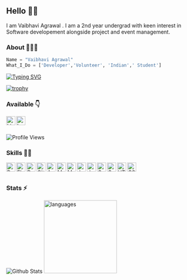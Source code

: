 ## Hello 🙏🏻
I am  Vaibhavi Agrawal . I am a 2nd year undergrad with keen interest in Software developement alongside project and event management.

### About 🙋🏻‍♂️
```python
Name = "Vaibhavi Agrawal"
What_I_Do = ['Developer','Volunteer', 'Indian',' Student']
```

[![Typing SVG](https://readme-typing-svg.herokuapp.com?font=Ubuntu&color=%2336BCF7&vCenter=true&height=35&lines=root%40vaibhavi-AG1337~%23+whoami;%E2%9C%93+Developer;%E2%9C%93+Social+Worker;%E2%9C%93+Event+Manager+;%E2%9C%93+Open+source+Toolmaker+)](https://git.io/typing-svg)

[![trophy](https://github-profile-trophy.vercel.app/?username=vaibhavi-AG1337&theme=onedark&row=1&margin-w=2&margin-h=2)](https://github.com/pphreak-1001)
### Available 👇
<p>
 
  <a href="https://www.linkedin.com/in/vaibhavi-agrawal-ab1a04274">
    <img align="left" alt="Linkedin" width="24px" src="https://cdnlogo.com/logos/l/78/linkedin-icon.svg" />
  </a>
  <a href="https://leetcode.com/vaibhaviAG">
    <img align="left" alt="Leetcode" width="24px" src="https://cdn.iconscout.com/icon/free/png-256/free-leetcode-logo-icon-download-in-svg-png-gif-file-formats--technology-social-media-vol-4-pack-logos-icons-2944960.png" />
  </a>
</p>
</br>
</br>


![Profile Views](https://hits.seeyoufarm.com/api/count/incr/badge.svg?url=https://github.com/vaibhavi-AG1337/&title=Profile%20Views)




### Skills 👨‍💻

<img align="left" alt="Python" width="24px" src="https://cdn.jsdelivr.net/npm/simple-icons@3.2.0/icons/python.svg" />
<img align="left" alt="Flask" width="24px" src="https://cdn.jsdelivr.net/npm/simple-icons@3.2.0/icons/flask.svg" />
<img align="left" alt="Dart" width="24px" src="https://cdn.jsdelivr.net/npm/simple-icons@3.2.0/icons/dart.svg" />
<img align="left" alt="GitHub" width="24px" src="https://cdn.jsdelivr.net/npm/simple-icons@3.2.0/icons/github.svg" />
<img align="left" alt="Android" width="24px" src="https://cdn.jsdelivr.net/npm/simple-icons@3.2.0/icons/android.svg" />
<img align="left" alt="MongoDB" width="24px" src="https://cdn.jsdelivr.net/npm/simple-icons@3.2.0/icons/mongodb.svg" />
<img align="left" alt="MySQL" width="24px" src="https://cdn.jsdelivr.net/npm/simple-icons@3.2.0/icons/mysql.svg" />
<img align="left" alt="JavaScript" width="24px" src="https://cdn.jsdelivr.net/npm/simple-icons@3.2.0/icons/javascript.svg" />
<img align="left" alt="Java" width="24px" src="https://cdn.jsdelivr.net/npm/simple-icons@3.2.0/icons/java.svg" />
<img align="left" alt="C" width="24px" src="https://cdn.jsdelivr.net/npm/simple-icons@3.2.0/icons/c.svg" />
<img align="left" alt="C++" width="24px" src="https://cdn.jsdelivr.net/npm/simple-icons@3.2.0/icons/cplusplus.svg" />
<img align="left" alt="HTML" width="24px" src="https://cdn.jsdelivr.net/npm/simple-icons@3.2.0/icons/html5.svg" />
<img align="left" alt="CSS" width="24px" src="https://cdn.jsdelivr.net/npm/simple-icons@3.2.0/icons/css3.svg" />
</br>
</br>


### Stats ⚡️

![Github Stats](https://github-stats-alpha.vercel.app/api/?username=vaibhavi-AG1337&tc=333&ic=333)
<img src="https://github-readme-stats.vercel.app/api/top-langs/?username=vaibhavi-AG1337&layout=compact&theme=tokyday" alt="languages" height="195">

